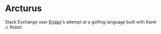 # Arcturus
Stack Exchange user [Eridan](http://codegolf.stackexchange.com/users/43444/eridan)'s attempt at a golfing language built with Karel J. Robot
